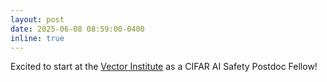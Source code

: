 ```yaml
---
layout: post
date: 2025-06-08 08:59:00-0400
inline: true
---
```


Excited to start at the [Vector Institute](https://vectorinstitute.ai/) as a CIFAR AI Safety Postdoc Fellow!